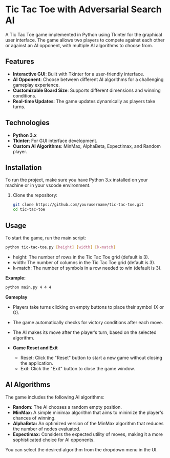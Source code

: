 # Tic Tac Toe with Adversarial Search AI 

A Tic Tac Toe game implemented in Python using Tkinter for the graphical user interface. The game allows two players to compete against each other or against an AI opponent, with multiple AI algorithms to choose from.

## Features

- **Interactive GUI**: Built with Tkinter for a user-friendly interface.
- **AI Opponent**: Choose between different AI algorithms for a challenging gameplay experience.
- **Customizable Board Size**: Supports different dimensions and winning conditions.
- **Real-time Updates**: The game updates dynamically as players take turns.

## Technologies

- **Python 3.x**
- **Tkinter**: For GUI interface development.
- **Custom AI Algorithms**: MinMax, AlphaBeta, Expectimax, and Random player.

## Installation

To run the project, make sure you have Python 3.x installed on your machine or in your vscode environment.

1. Clone the repository:
   ```bash
   git clone https://github.com/yourusername/tic-tac-toe.git
   cd tic-tac-toe


## Usage

To start the game, run the main script:

   ```bash
   python tic-tac-toe.py [height] [width] [k-match]
   ```
   - height: The number of rows in the Tic Tac Toe grid (default is 3).
   - width: The number of columns in the Tic Tac Toe grid (default is 3).
   - k-match: The number of symbols in a row needed to win (default is 3).

   **Example:**

   ``` bash
   python main.py 4 4 4
   ```

   **Gameplay**

   - Players take turns clicking on empty buttons to place their symbol (X or O).  
   - The game automatically checks for victory conditions after each move.  
   - The AI makes its move after the player’s turn, based on the selected algorithm.

   - **Game Reset and Exit**
     - Reset: Click the "Reset" button to start a new game without closing the application.
     - Exit: Click the "Exit" button to close the game window.

## AI Algorithms

   The game includes the following AI algorithms:

   - **Random:** The AI chooses a random empty position.  
   - **MinMax:** A simple minimax algorithm that aims to minimize the player's chances of winning.  
   - **AlphaBeta:** An optimized version of the MinMax algorithm that reduces the number of nodes evaluated.  
   - **Expectimax:** Considers the expected utility of moves, making it a more sophisticated choice for AI opponents.

   You can select the desired algorithm from the dropdown menu in the UI.

